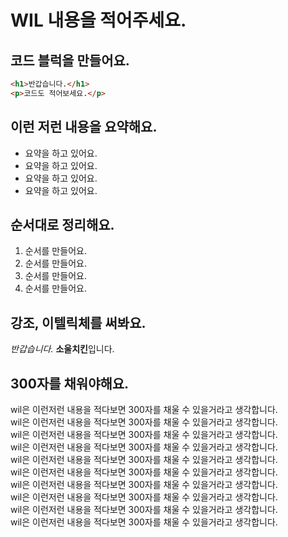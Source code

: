 # WIL 내용을 적어주세요.

## 코드 블럭을 만들어요.
```html
<h1>반갑습니다.</h1>
<p>코드도 적어보세요.</p>
```

## 이런 저런 내용을 요약해요.
- 요약을 하고 있어요.
- 요약을 하고 있어요.
- 요약을 하고 있어요.
- 요약을 하고 있어요.

## 순서대로 정리해요.
1. 순서를 만들어요.
2. 순서를 만들어요.
3. 순서를 만들어요.
4. 순서를 만들어요.

## 강조, 이텔릭체를 써봐요.
*반갑습니다.* **소울치킨**입니다.

## 300자를 채워야해요.
wil은 이런저런 내용을 적다보면 300자를 채울 수 있을거라고 생각합니다.  
wil은 이런저런 내용을 적다보면 300자를 채울 수 있을거라고 생각합니다.  
wil은 이런저런 내용을 적다보면 300자를 채울 수 있을거라고 생각합니다.  
wil은 이런저런 내용을 적다보면 300자를 채울 수 있을거라고 생각합니다.  
wil은 이런저런 내용을 적다보면 300자를 채울 수 있을거라고 생각합니다.  
wil은 이런저런 내용을 적다보면 300자를 채울 수 있을거라고 생각합니다.  
wil은 이런저런 내용을 적다보면 300자를 채울 수 있을거라고 생각합니다.  
wil은 이런저런 내용을 적다보면 300자를 채울 수 있을거라고 생각합니다.  
wil은 이런저런 내용을 적다보면 300자를 채울 수 있을거라고 생각합니다.  
wil은 이런저런 내용을 적다보면 300자를 채울 수 있을거라고 생각합니다.  